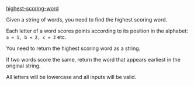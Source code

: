 [highest-scoring-word](https://www.codewars.com/kata/57eb8fcdf670e99d9b000272)

Given a string of words, you need to find the highest scoring word.

Each letter of a word scores points according to its position in the alphabet: `a = 1, b = 2, c = 3` etc.

You need to return the highest scoring word as a string.

If two words score the same, return the word that appears earliest in the original string.

All letters will be lowercase and all inputs will be valid.
